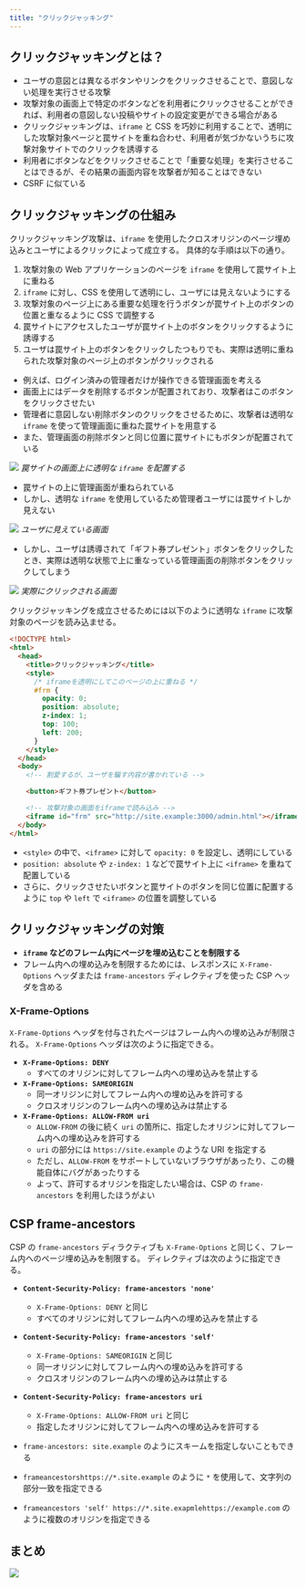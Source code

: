 ```yaml
---
title: "クリックジャッキング"
---
```


## クリックジャッキングとは？

- ユーザの意図とは異なるボタンやリンクをクリックさせることで、意図しない処理を実行させる攻撃
- 攻撃対象の画面上で特定のボタンなどを利用者にクリックさせることができれば、利用者の意図しない投稿やサイトの設定変更ができる場合がある
- クリックジャッキングは、`iframe` と CSS を巧妙に利用することで、透明にした攻撃対象ページと罠サイトを重ね合わせ、利用者が気づかないうちに攻撃対象サイトでのクリックを誘導する
- 利用者にボタンなどをクリックさせることで「重要な処理」を実行させることはできるが、その結果の画面内容を攻撃者が知ることはできない
- CSRF に似ている

## クリックジャッキングの仕組み

クリックジャッキング攻撃は、`iframe` を使用したクロスオリジンのページ埋め込みとユーザによるクリックによって成立する。
具体的な手順は以下の通り。

1. 攻撃対象の Web アプリケーションのページを `iframe` を使用して罠サイト上に重ねる
2. `iframe` に対し、CSS を使用して透明にし、ユーザには見えないようにする
3. 攻撃対象のページ上にある重要な処理を行うボタンが罠サイト上のボタンの位置と重なるように CSS で調整する
4. 罠サイトにアクセスしたユーザが罠サイト上のボタンをクリックするように誘導する
5. ユーザは罠サイト上のボタンをクリックしたつもりでも、実際は透明に重ねられた攻撃対象のページ上のボタンがクリックされる

- 例えば、ログイン済みの管理者だけが操作できる管理画面を考える
- 画面上にはデータを削除するボタンが配置されており、攻撃者はこのボタンをクリックさせたい
- 管理者に意図しない削除ボタンのクリックをさせるために、攻撃者は透明な `iframe` を使って管理画面に重ねた罠サイトを用意する
- また、管理画面の削除ボタンと同じ位置に罠サイトにもボタンが配置されている

![](https://storage.googleapis.com/zenn-user-upload/39a7d5e607be-20240210.png)
_罠サイトの画面上に透明な `iframe` を配置する_

- 罠サイトの上に管理画面が重ねられている
- しかし、透明な `iframe` を使用しているため管理者ユーザには罠サイトしか見えない

![](https://storage.googleapis.com/zenn-user-upload/a57145fe45cd-20240210.png)
_ユーザに見えている画面_

- しかし、ユーザは誘導されて「ギフト券プレゼント」ボタンをクリックしたとき、実際は透明な状態で上に重なっている管理画面の削除ボタンをクリックしてしまう

![](https://storage.googleapis.com/zenn-user-upload/3d2f9cd2832e-20240210.png)
_実際にクリックされる画面_

クリックジャッキングを成立させるためには以下のように透明な `iframe` に攻撃対象のページを読み込ませる。

```html
<!DOCTYPE html>
<html>
  <head>
    <title>クリックジャッキング</title>
    <style>
      /* iframeを透明にしてこのページの上に重ねる */
      #frm {
        opacity: 0;
        position: absolute;
        z-index: 1;
        top: 100;
        left: 200;
      }
    </style>
  </head>
  <body>
    <!-- 割愛するが、ユーザを騙す内容が書かれている -->

    <button>ギフト券プレゼント</button>

    <!-- 攻撃対象の画面をiframeで読み込み -->
    <iframe id="frm" src="http://site.example:3000/admin.html"></iframe>
  </body>
</html>
```

- `<style>` の中で、`<iframe>` に対して `opacity: 0` を設定し、透明にしている
- `position: absolute` や `z-index: 1` などで罠サイト上に `<iframe>` を重ねて配置している
- さらに、クリックさせたいボタンと罠サイトのボタンを同じ位置に配置するように `top` や `left` で `<iframe>` の位置を調整している

## クリックジャッキングの対策

- **`iframe` などのフレーム内にページを埋め込むことを制限する**
- フレーム内への埋め込みを制限するためには、レスポンスに `X-Frame-Options` ヘッダまたは `frame-ancestors` ディレクティブを使った CSP ヘッダを含める

### X-Frame-Options

`X-Frame-Options` ヘッダを付与されたページはフレーム内への埋め込みが制限される。
`X-Frame-Options` ヘッダは次のように指定できる。

- **`X-Frame-Options: DENY`**
  - すべてのオリジンに対してフレーム内への埋め込みを禁止する
- **`X-Frame-Options: SAMEORIGIN`**
  - 同一オリジンに対してフレーム内への埋め込みを許可する
  - クロスオリジンのフレーム内への埋め込みは禁止する
- **`X-Frame-Options: ALLOW-FROM uri`**
  - `ALLOW-FROM` の後に続く `uri` の箇所に、指定したオリジンに対してフレーム内への埋め込みを許可する
  - `uri` の部分には `https://site.example` のような URI を指定する
  - ただし、`ALLOW-FROM` をサポートしていないブラウザがあったり、この機能自体にバグがあったりする
  - よって、許可するオリジンを指定したい場合は、CSP の `frame-ancestors` を利用したほうがよい

## CSP frame-ancestors

CSP の `frame-ancestors` ディラクティブも `X-Frame-Options` と同じく、フレーム内へのページ埋め込みを制限する。
ディレクティブは次のように指定できる。

- **`Content-Security-Policy: frame-ancestors 'none'`**
  - `X-Frame-Options: DENY` と同じ
  - すべてのオリジンに対してフレーム内への埋め込みを禁止する
- **`Content-Security-Policy: frame-ancestors 'self'`**
  - `X-Frame-Options: SAMEORIGIN` と同じ
  - 同一オリジンに対してフレーム内への埋め込みを許可する
  - クロスオリジンのフレーム内への埋め込みは禁止する
- **`Content-Security-Policy: frame-ancestors uri`**

  - `X-Frame-Options: ALLOW-FROM uri` と同じ
  - 指定したオリジンに対してフレーム内への埋め込みを許可する

- `frame-ancestors: site.example` のようにスキームを指定しないこともできる
- `frameancestorshttps://*.site.example` のように `*` を使用して、文字列の部分一致を指定できる
- `frameancestors 'self' https://*.site.exapmlehttps://example.com` のように複数のオリジンを指定できる

## まとめ

![](https://storage.googleapis.com/zenn-user-upload/d57e2460e551-20240210.png)
